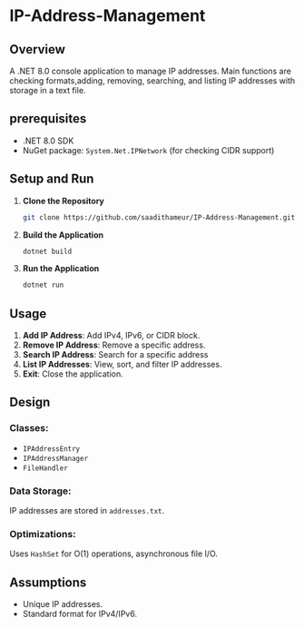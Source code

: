 # IP-Address-Management

## Overview
A .NET 8.0 console application to manage IP addresses. Main functions are checking formats,adding, removing, searching, and listing IP addresses with storage in a text file.

## prerequisites
- .NET 8.0 SDK
- NuGet package: `System.Net.IPNetwork` (for checking CIDR support)

## Setup and Run
1. **Clone the Repository**
   ```bash
   git clone https://github.com/saadithameur/IP-Address-Management.git
2. **Build the Application**
   ```bash
   dotnet build
4. **Run the Application**
   ```bash
   dotnet run
   
## Usage
1. **Add IP Address**: Add IPv4, IPv6, or CIDR block.
2. **Remove IP Address**: Remove a specific address.
3. **Search IP Address**: Search for a specific address
4. **List IP Addresses**: View, sort, and filter IP addresses.
5. **Exit**: Close the application.

## Design

### Classes:
- `IPAddressEntry`
- `IPAddressManager`
- `FileHandler`

### Data Storage:
IP addresses are stored in `addresses.txt`.

### Optimizations:
Uses `HashSet` for O(1) operations, asynchronous file I/O.

## Assumptions

- Unique IP addresses.
- Standard format for IPv4/IPv6.


